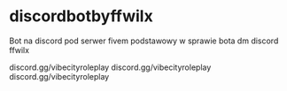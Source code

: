 # discordbotbyffwilx
Bot na discord pod serwer fivem podstawowy
w sprawie bota dm discord ffwilx

discord.gg/vibecityroleplay
discord.gg/vibecityroleplay
discord.gg/vibecityroleplay
